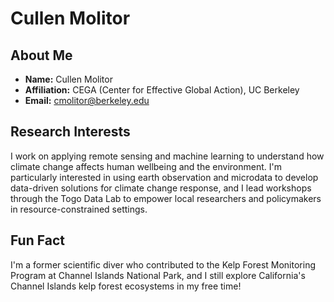 # Cullen Molitor

## About Me
- **Name:** Cullen Molitor  
- **Affiliation:** CEGA (Center for Effective Global Action), UC Berkeley
- **Email:** cmolitor@berkeley.edu 

## Research Interests
I work on applying remote sensing and machine learning to understand how climate change affects human wellbeing and the environment. I'm particularly interested in using earth observation and microdata to develop data-driven solutions for climate change response, and I lead workshops through the Togo Data Lab to empower local researchers and policymakers in resource-constrained settings.

## Fun Fact
I'm a former scientific diver who contributed to the Kelp Forest Monitoring Program at Channel Islands National Park, and I still explore California's Channel Islands kelp forest ecosystems in my free time!
